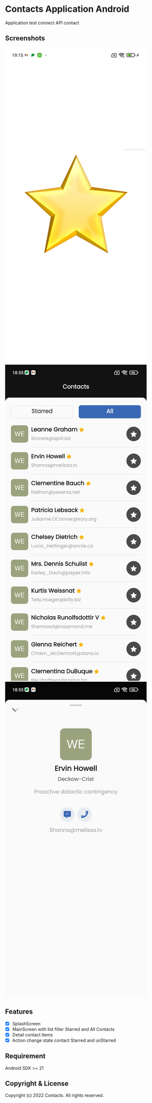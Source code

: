 # Contacts Application Android

Application test connect API contact

## Screenshots
![splashScreen](screenshots/splashScreen.png)
![mainScreen](screenshots/mainScreen.png)
![detailScreen](screenshots/detailScreen.png)

## Features

- [x] SplashScreen
- [x] MainScreen with list filter Starred and All Contacts
- [x] Detail contact items
- [x] Action change state contact Starred and unStarred

## Requirement
Android SDK >= 21

## Copyright & License
Copyright (c) 2022 Contacts. All rights reserved.